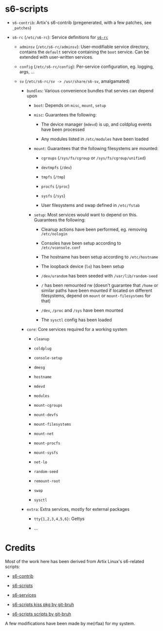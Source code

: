 # s6-scripts

- `s6-contrib`: Artix's s6-contrib (pregenerated, with a few patches, see `_patches`)

- `s6-rc` (`/etc/s6-rc`): Service definitions for [`s6-rc`](https://skarnet.org/software/s6-rc)

  - `adminsv` (`/etc/s6-rc/adminsv`): User-modifiable service directory, contains the `default` service containing the `boot` service. Can be extended with user-written services.

  - `config` (`/etc/s6-rc/config`): Per-service configuration, eg. logging, args, ...

  - `sv` (`/etc/s6-rc/sv -> /usr/share/s6-sv`, amalgamated)

    - `bundles`: Various convenience bundles that servies can depend upon

      - `boot`: Depends on `misc`, `mount`, `setup`

      - `misc`: Guarantees the following:

          * The device manager (`mdevd`) is up, and coldplug events have been processed

          * Any modules listed in `/etc/modules` have been loaded

      - `mount`: Guarantees that the following filesystems are mounted:

          * `cgroups` (`/sys/fs/cgroup` or `/sys/fs/cgroup/unified`)

          * `devtmpfs` (`/dev`)

          * `tmpfs` (`/tmp`)

          * `procfs` (`/proc`)

          * `sysfs` (`/sys`)

          * User filesystems and swap defined in `/etc/fstab`

      - `setup`: Most services would want to depend on this. Guarantees the following:

          * Cleanup actions have been performed, eg. removing `/etc/nologin`

          * Consoles have been setup according to `/etc/vconsole.conf`

          * The hostname has been setup according to `/etc/hostname`

          * The loopback device (`lo`) has been setup

          * `/dev/urandom` has been seeded with `/var/lib/random-seed`

          * `/` has been remounted rw (doesn't guarantee that `/home` or similar paths have been mounted if located on different filesystems, depend on `mount` or `mount-filesystems` for that)

          * `/dev`, `/proc` and `/sys` have been mounted

          * The `sysctl` config has been loaded

    - `core`: Core services required for a working system

      - `cleanup`

      - `coldplug`

      - `console-setup`

      - `dmesg`

      - `hostname`

      - `mdevd`

      - `modules`

      - `mount-cgroups`

      - `mount-devfs`

      - `mount-filesystems`

      - `mount-net`

      - `mount-procfs`

      - `mount-sysfs`

      - `net-lo`

      - `random-seed`

      - `remount-root`

      - `swap`

      - `sysctl`

    - `extra`: Extra services, mostly for external packages

      - `tty{1,2,3,4,5,6}`: Gettys

      - ...

# Credits

Most of the work here has been derived from Artix Linux's s6-related scripts:

- [s6-contrib](https://gitea.artixlinux.org/artix/s6-contrib)

- [s6-scripts](https://gitea.artixlinux.org/artix/s6-scripts)

- [s6-services](https://gitea.artixlinux.org/artix/s6-services)

- [s6-scripts kiss pkg by git-bruh](https://codeberg.org/git-bruh/kiss-repo/src/branch/master/repo/s6-scripts)

- [s6-scripts scripts by git-bruh](https://github.com/git-bruh/s6-scripts)

A few modifications have been made by me(rfaa) for my system.
